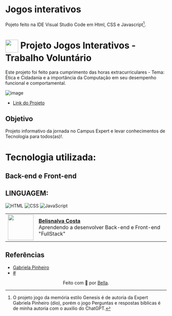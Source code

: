 # Jogos interativos

Pojeto feito na IDE Visual Studio Code em Html, CSS e Javascript[^1].

<h1>
     <img align="center" width="40px" src=".png"></a>
    <span> Projeto Jogos Interativos - Trabalho Voluntário </span>
</h1>

Este projeto foi feito para cumprimento das horas extracurriculares - Tema: Ética e Cidadania e a importância da Computação em seu desempenho funcional e comportamental.

![image](https://github.com/BelisnalvaCosta/jogos_interativos/assets/72033269/57034488-1c53-4ef1-b949-205fe9f03332)
- [Link do Projeto](http://127.0.0.1:5500/index.html)

## Objetivo
Projeto informativo da jornada no Campus Expert e levar conhecimentos de Tecnologia para todos(as)!.

# Tecnologia  utilizada:

## Back-end e Front-end

## LINGUAGEM:
![HTML](https://img.shields.io/badge/HTML-000?style=for-the-badge&logo=html5&logoColor=30A3DC)
![CSS](https://img.shields.io/badge/CSS-000?style=for-the-badge&logo=css3&logoColor=E94D5F)
![JavaScript](https://img.shields.io/badge/JavaScript-000?style=for-the-badge&logo=javascript&logoColor=30A3DC)

  <table>
  <tr>
    <td>
      <img width="80px" align="center" src="https://avatars.githubusercontent.com/BelisnalvaCosta"/>      
    </td>
    <td align="left">
      <a href="https://github.com/BelisnalvaCosta">
        <span><b>Belisnalva Costa</b></span>
      </a>
      <br>
      <span>Aprendendo a desenvolver Back-end e Front-end "FullStack"</span>    
    </td>
  </tr>
</table>

## Referências
- [Gabriela Pinheiro](https://github.com/SpruceGabriela/genesis-dio)
- [#](#)
 
<div align="center">Feito com 💙 por <a href="https://github.com/BelisnalvaCosta/">Bella</a>.</div>

[^1]: O projeto jogo da memória estilo Genesis é de autoria da Expert Gabriela Pinheiro (dio), porém o jogo Perguntas e respostas bíblicas é de minha autoria com o auxilio do ChatGPT.
